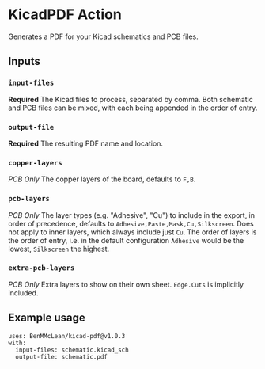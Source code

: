 # KicadPDF Action

Generates a PDF for your Kicad schematics and PCB files.

## Inputs

### `input-files`

**Required** The Kicad files to process, separated by comma. Both schematic and PCB files can be mixed, with each being appended in the order of entry.

### `output-file`

**Required** The resulting PDF name and location.

### `copper-layers`

*PCB Only* The copper layers of the board, defaults to `F,B`.

### `pcb-layers`

*PCB Only* The layer types (e.g. "Adhesive", "Cu") to include in the export, in order of precedence, defaults to `Adhesive,Paste,Mask,Cu,Silkscreen`. Does not apply to inner layers, which always include just `Cu`. The order of layers is the order of entry, i.e. in the default configuration `Adhesive` would be the lowest, `Silkscreen` the highest.

### `extra-pcb-layers`

*PCB Only* Extra layers to show on their own sheet. `Edge.Cuts` is implicitly included.

## Example usage
```
uses: BenMMcLean/kicad-pdf@v1.0.3
with:
  input-files: schematic.kicad_sch
  output-file: schematic.pdf
```
